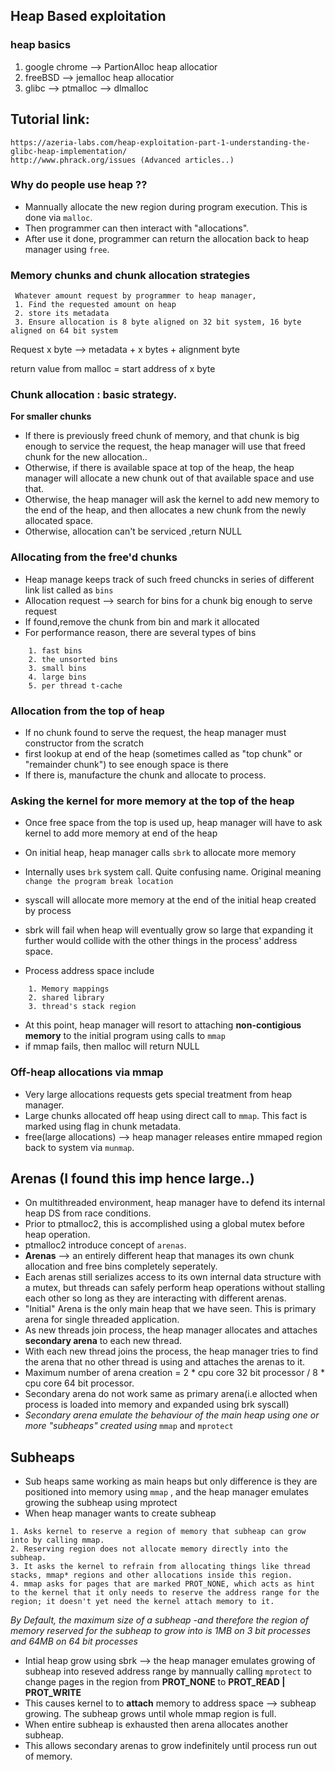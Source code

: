 ## Heap Based exploitation

### heap basics

1. google chrome --> PartionAlloc  heap allocatior
2. freeBSD --> jemalloc heap allocatior
3. glibc --> ptmalloc --> dlmalloc

## Tutorial link:
```
https://azeria-labs.com/heap-exploitation-part-1-understanding-the-glibc-heap-implementation/
http://www.phrack.org/issues (Advanced articles..) 
```


### Why do people use heap ??
- Mannually allocate the new region during program execution. This is done via `malloc`.
- Then programmer can then interact with "allocations".
- After use it done, programmer can return the allocation back to heap manager using `free`. 


### Memory chunks and chunk allocation strategies

```
 Whatever amount request by programmer to heap manager, 
 1. Find the requested amount on heap
 2. store its metadata
 3. Ensure allocation is 8 byte aligned on 32 bit system, 16 byte aligned on 64 bit system

```

Request x byte --> metadata + x bytes + alignment byte 

return value from malloc = start address of x byte

### Chunk allocation : basic strategy.

**For smaller chunks**
- If there is previously freed chunk of memory, and that chunk is big enough to service the request, the heap manager will use that freed chunk for the new allocation..
- Otherwise, if there is available space at top of the heap, the heap manager will allocate a new chunk out of that available space and use that.
- Otherwise, the heap manager will ask the kernel to add new memory to the end of the heap, and then allocates a new chunk from the newly allocated space.
- Otherwise, allocation can't be serviced ,return NULL

### Allocating from the free'd chunks
- Heap manage keeps track of such freed chuncks in series of different link list called as `bins`
- Allocation request --> search for bins for a chunk big enough to serve request
- If found,remove the chunk from bin and mark it allocated
- For performance reason, there are several types of bins
```
    1. fast bins
    2. the unsorted bins
    3. small bins
    4. large bins
    5. per thread t-cache
```
### Allocation from the top of heap
- If no chunk found to serve the request, the heap manager must constructor from the scratch
- first lookup at end of the heap (sometimes called as "top chunk" or "remainder chunk") to see enough space is there
- If there is, manufacture the chunk and allocate to process.


### Asking the kernel for more memory at the top of the heap
- Once free space from the top is used up, heap manager will have to ask kernel to add more memory at end of the heap
- On initial heap, heap manager calls `sbrk` to allocate more memory
- Internally uses `brk` system call. Quite confusing name. Original meaning `change the program break location`
- syscall will allocate more memory at the end of the initial heap created by process

- sbrk will fail when heap will eventually grow so large that expanding it further would collide with the other things in the process' address space.
- Process address space include
```
    1. Memory mappings
    2. shared library
    3. thread's stack region
```
- At this point, heap manager will resort to attaching **non-contigious memory** to the initial program using calls to `mmap`
- if mmap fails, then malloc will return NULL

### Off-heap allocations via mmap
- Very large allocations requests gets special treatment from heap manager.
- Large chunks allocated off heap using direct call to `mmap`. This fact is marked using flag in chunk metadata.
- free(large allocations) --> heap manager releases entire mmaped region back to system via `munmap`.

## Arenas (I found this imp hence large..)
- On multithreaded environment, heap manager have to defend its internal heap DS from race conditions.
- Prior to ptmalloc2, this is accomplished using a global mutex before heap operation.
- ptmalloc2 introduce concept of `arenas`.
- **Arenas** --> an entirely different heap that manages its own chunk allocation and free bins completely seperately.
- Each arenas still serializes access to its own internal data structure with a mutex, but threads can safely perform heap operations without stalling each other so long as they are interacting with different arenas.
- "Initial" Arena is the only main heap that we have seen. This is primary arena for single threaded application.
- As new threads join process, the heap manager allocates and attaches **secondary arena** to each new thread.
- With each new thread joins the process, the heap manager tries to find the arena that no other thread is using and attaches the arenas to it.
- Maximum number of arena creation = 2 * cpu core 32 bit processor / 8 * cpu core 64 bit processor.
- Secondary arena do not work same as primary arena(i.e allocted when process is loaded into memory and expanded using brk syscall)
- *Secondary arena emulate the behaviour of the main heap using one or more "subheaps" created using* `mmap` and `mprotect`

## Subheaps
- Sub heaps same working as main heaps but only difference is they are positioned into memory using `mmap` , and the heap manager emulates growing the subheap using mprotect
- When heap manager wants to create subheap
```
1. Asks kernel to reserve a region of memory that subheap can grow into by calling mmap.
2. Reserving region does not allocate memory directly into the subheap.
3. It asks the kernel to refrain from allocating things like thread stacks, mmap* regions and other allocations inside this region.
4. mmap asks for pages that are marked PROT_NONE, which acts as hint to the kernel that it only needs to reserve the address range for the region; it doesn't yet need the kernel attach memory to it.
```
*By Default, the maximum size of a subheap -and therefore the region of memory reserved for the subheap to grow into is 1MB on 3 bit processes and 64MB on 64 bit processes*

- Intial heap grow using sbrk --> the heap manager emulates growing of subheap into reseved address range by mannually calling `mprotect` to change pages in the region from **PROT_NONE** to **PROT_READ | PROT_WRITE** 
- This causes kernel to to **attach** memory to address space --> subheap growing. The subheap grows until whole mmap region is full.
- When entire subheap is exhausted then arena allocates another subheap.
- This allows secondary arenas to grow indefinitely until process run out of memory.  
